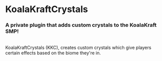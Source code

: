 # KoalaKraftCrystals
### A private plugin that adds custom crystals to the KoalaKraft SMP!
<br>
KoalaKraftCrystals (KKC), creates custom crystals which give players certain effects based on the biome they're in.
